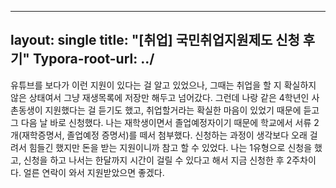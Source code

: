 ----
layout: single
title: "[취업] 국민취업지원제도 신청 후기"
Typora-root-url: ../
----

유튜브를 보다가 이런 지원이 있다는 걸 알고 있었으나, 그때는 취업을 할 지 확실하지 않은 상태여서 그냥 재생목록에 저장만 해두고 넘어갔다.
그런데 나랑 같은 4학년인 사촌동생이 지원했다는 걸 듣기도 했고, 취업할거라는 확실한 마음이 있었기 때문에 듣고 그 다음 날 바로 신청했다.
나는 재학생이면서 졸업예정자이기 때문에 학교에서 서류 2개(재학증명서, 졸업예정 증명서)를 떼서 첨부했다.
신청하는 과정이 생각보다 오래 걸려서 힘들긴 했지만 돈을 받는 지원이니까 참고 할 수 있었다.
나는 1유형으로 신청을 했고, 신청을 하고 나서는 한달까지 시간이 걸릴 수 있다고 해서 지금 신청한 후 2주차이다. 얼른 연락이 와서 지원받았으면 좋겠다.
